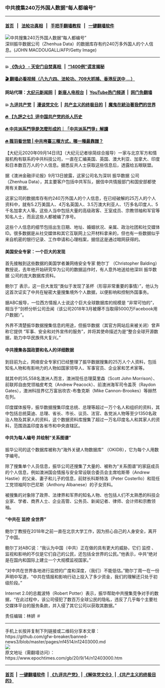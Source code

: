 ### 中共搜集240万外国人数据“每人都编号”
------------------------

#### [首页](https://github.com/gfw-breaker/banned-news3/blob/master/README.md) &nbsp;&nbsp;|&nbsp;&nbsp; [法轮功真相](https://github.com/begood0513/basic/blob/master/README.md)  &nbsp;&nbsp;|&nbsp;&nbsp; [手把手翻墙教程](https://github.com/gfw-breaker/guides/wiki)  &nbsp;&nbsp;|&nbsp;&nbsp; [一键翻墙软件](https://github.com/gfw-breaker/nogfw/blob/master/README.md)  



<div><img alt="中共搜集240万外国人数据“每人都编号”" class="attachment-djy_600_400 size-djy_600_400 wp-post-image" src="https://i.epochtimes.com/assets/uploads/2019/08/GettyImages-909244318-600x400.jpg"/>
<div class="caption">
 深圳振华数据公司（Zhenhua Data）的数据库存有约240万多外国人的个人信息。(JOHN MACDOUGALL/AFP/Getty Image)
</div></div><hr/>

#### 💥 [《伪火》 - 天安门自焚真相 ](http://141.164.51.119:10000/videos/blog/weihuo.html)&nbsp; |&nbsp; [“1400例”谎言揭秘  ](http://141.164.51.119:10000/videos/blog/jiexi1400.html)

#### [ 🎬  翻墙必看视频（八九六四、法轮功、709大抓捕、香港反送中 ...）](https://github.com/gfw-breaker/links/blob/master/banned.md)

#### 网站代理：[大纪元新闻网](http://167.172.10.89:10080/gb/) &nbsp;|&nbsp; [新唐人电视台](http://167.172.10.89:8808/gb/)  &nbsp;|&nbsp; [YouTube热门频道](http://158.247.203.241/youtube.html) &nbsp;|&nbsp; [网门免翻墙](http://158.247.203.241:11000/show.aspx?name=ogHome)

#### 💥 [九评共产党](http://141.164.51.119:10000/videos/res/jiuping/)&nbsp; |&nbsp; [漫谈党文化](http://141.164.51.119:10000/videos/res/mtdwh/)&nbsp; |&nbsp; [共产主义的终极目的](http://141.164.51.119:10000/videos/res/zjmd/)&nbsp; |&nbsp; [魔鬼在統治著我們的世界](http://141.164.51.119:10000/videos/res/TheSpecter/)  

#### [ 🔥  【九評之七】评中国共产党的杀人历史](http://141.164.51.119:10000/videos/news/../res/jiuping/index.html)

#### [ 🔥  中共派系鬥爭是怎麼形成的｜「中共派系鬥爭」解讀](http://141.164.51.119:10000/videos/news/don02.html)

#### [ 🔥  薇羽看世間 | 中共垮臺三種方式，哪一種最靠譜？](http://141.164.51.119:10000/videos/news/weiyu01.html)

<div><p>
 【大纪元2020年09月14日讯】（大纪元记者徐简综合报导）一家与北京军方和情报机构有联系的中共科技公司，一直在汇编美国、英国、澳大利亚、加拿大、印度和日本数百万人的个人信息。据悉反共人士获取这些信息后，透露给五眼联盟。
</p>
<p>
 据《澳洲金融评论报》9月13日披露，这家公司名为深圳
 <ok href="https://www.epochtimes.com/gb/tag/%E6%8C%AF%E5%8D%8E%E6%95%B0%E6%8D%AE.html">
  振华数据
 </ok>
 公司（Zhenhua Data），其主要客户包括中共军队，据信中共情报部门和国安部都使用有关数据。
</p>
<p>
 这家公司的数据库存有约240万外国人的个人信息，在已经破解的25万人的个人资料中，就有5.2万美国人、4万名英国人、3.5万澳大利亚人、1万多名印度人、5千名加拿大人等。这些人当中包括大量的高级政客、王室成员、宗教领袖和军官等知名人士，而且这些人都被编了序号。
</p>
<p>
 这些个人信息的细节包括出生日期、地址、婚姻状况、亲属、政治社团和社交媒体ID。很多数据是从社交媒体和其它互联网上公开材料拿来的，但也有一些数据似乎来自机密的银行记录、工作申请和心理档案，据信这是通过暗网获得的。
</p>
<h4>
 美国安全专家：一个巨大的发现
</h4>
<p>
 首先接触到这些数据的美国学者兼网络安全专家
 <ok href="https://www.epochtimes.com/gb/tag/%E9%B2%8D%E5%B0%94%E4%B8%81.html">
  鲍尔丁
 </ok>
 （Christopher Balding）教授说，去年他开始研究华为公司的数据运作时，有人意外地送给他深圳
 <ok href="https://www.epochtimes.com/gb/tag/%E6%8C%AF%E5%8D%8E%E6%95%B0%E6%8D%AE.html">
  振华数据
 </ok>
 公司的庞大数据库资料。
</p>
<p>
 <ok href="https://www.epochtimes.com/gb/tag/%E9%B2%8D%E5%B0%94%E4%B8%81.html">
  鲍尔丁
 </ok>
 表示，这一巨大发现“类似于发现了圣杯（形容非常重要的事情）”，他认为这首次证实了中共在秘密大量搜集境外个人数据，以便影响和控制外国事务。
</p>
<p>
 据ABC报导，一位西方情报人士说这个巨大全球数据库的规模是 “非常可怕的”，相当于“剑桥分析公司丑闻（该公司2018年3月被爆不当取得5000万Facebook用户数据）”。
</p>
<p>
 外界不清楚振华数据搜集信息的用途，但振华数据（其官方网站后来被关闭）曾声称它提供 “军事、安全和对外宣传的服务”，并将其使命描述为是“整合全球开源数据，助力中华民族伟大复兴。”
</p>
<h4>
 中共搜集各国政要和名人的详细数据
</h4>
<p>
 到目前为止，网络安全专家们已经整理了振华数据搜集的25万人个人资料，包括知名人物和有影响力的人物如国家领导人、军事官员、企业家和艺术家等。
</p>
<p>
 就其中的35,558名澳洲人而言，澳洲现任总理莫里森（Scott John Morrison）、前联邦自由党领袖皮考克（Andrew Peacock）、前澳洲海军司令盖茨（Raydon Gates），澳洲科技界亿万富翁坎农-布鲁克斯（Mike Cannon-Brookes）等赫然在列。
</p>
<p>
 印度媒体报导，振华数据搜集印度总统、总理等超过一万个名人和组织的资料，其中包括总统莫迪、总理、省长、市长、议员、法官、各党派人物等至少1350名政治人物及其家人的资料，这个数据资料库搜集了超过一万名印度名人和其家人的资料，范围涵盖印度各省市和中央直辖区。
</p>
<h4>
 中共为每人编号 并绘制“关系图谱”
</h4>
<p>
 振华公司的这个数据库被称为“海外关键人物数据库” （OKIDB），它为每个人用数字编号。
</p>
<p>
 除了搜集单个人员信息，振华公司还搜集了大量的、被称为“关系图谱”的家庭成员的个人信息，例如澳洲国会情报与安全常设联合委员会主席哈斯蒂（Andrew Hastie）的父亲、妻子和儿子的信息，前财长科斯特洛（Peter Costerllo）和现任工党领袖阿尔巴尼斯（Anthony Albanese）的子女资料。
</p>
<p>
 被搜集的对象除了政界、法律界和军界的知名人物、也包括人们不太熟悉的科技企业家、学者、商界人士、企业高管、公务员、新闻记者、律师、会计师和宗教领袖。
</p>
<h4>
 “中共在
 <ok href="https://www.epochtimes.com/gb/tag/%E7%9B%91%E6%8E%A7.html">
  监控
 </ok>
 全世界”
</h4>
<p>
 鲍尔丁教授在2018年之前一直在北京大学工作，因为担心自己的人身安全，离开了中国。
</p>
<p>
 鲍尔丁对ABC说：“我认为中国（中共）正在做的具有更大的威胁，它们
 <ok href="https://www.epochtimes.com/gb/tag/%E7%9B%91%E6%8E%A7.html">
  监控
 </ok>
 、监视和影响的不仅是它们自己的公民，还包括全世界的公民。”他表示，中共“绝对是在国内和国际上建立一个大规模监视国家。”
</p>
<p>
 “对中共在世界各地进行监控的广度和深度，（我们）不能低估。”鲍尔丁周一在一份声明中写道，“中共在情报和影响行动上投入了多少资金，我们的理解还只处于初级阶段。”
</p>
<p>
 Internet 2.0的总裁波特（Robert Potter）表示，振华帮助中共搜集竞争对手的数据，“在此过程中，该公司侵犯了数百万全球公民的隐私，违反了几乎每个主要社交媒体平台的服务条款，并入侵了其它公司以获取其数据。”
</p>
<p>
 责任编辑：林妍 ＃
</p>
</div>
<hr/>
手机上长按并复制下列链接或二维码分享本文章：<br/>
https://github.com/gfw-breaker/banned-news3/blob/master/pages/nf4514/n12403000.md <br/>
<a href='https://github.com/gfw-breaker/banned-news3/blob/master/pages/nf4514/n12403000.md'><img src='https://github.com/gfw-breaker/banned-news3/blob/master/pages/nf4514/n12403000.md.png'/></a> <br/>
原文地址（需翻墙访问）：https://www.epochtimes.com/gb/20/9/14/n12403000.htm


------------------------
#### [首页](https://github.com/gfw-breaker/banned-news3/blob/master/README.md) &nbsp;|&nbsp; [一键翻墙软件](https://github.com/gfw-breaker/nogfw/blob/master/README.md) &nbsp;| [《九评共产党》](https://github.com/gfw-breaker/9ping.md/blob/master/README.md#九评之一评共产党是什么) | [《解体党文化》](https://github.com/gfw-breaker/jtdwh.md/blob/master/README.md) | [《共产主义的终极目的》](https://github.com/gfw-breaker/gczydzjmd.md/blob/master/README.md)


<img src='http://gfw-breaker.win/banned-news3/pages/nf4514/n12403000.md' width='0px' height='0px'/>